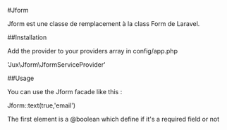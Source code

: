 #Jform

Jform est une classe de remplacement à la class Form de Laravel.

##Installation

Add the provider to your providers array in config/app.php

<!-- language: lang-php -->

'Jux\Jform\JformServiceProvider'

##Usage

You can use the Jform facade like this :

<!-- language: lang-php  -->

Jform::text(true,'email')

The first element is a @boolean which define if it's a required field or not
